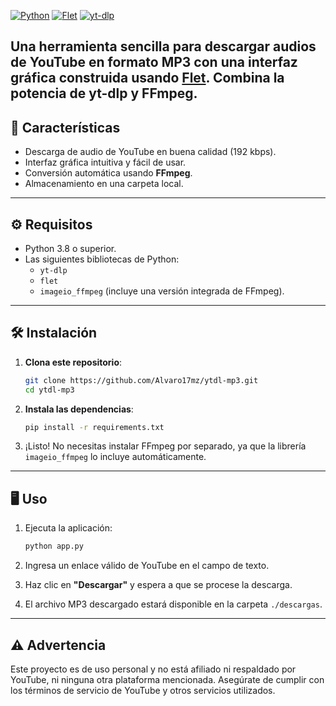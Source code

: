 
[![Python](https://img.shields.io/badge/Python-3.x-blue.svg)](https://www.python.org/)
[![Flet](https://img.shields.io/badge/Flet-0.4.x-green)](https://flet.dev/)
[![yt-dlp](https://img.shields.io/badge/yt--dlp-2024.x-orange)](https://github.com/yt-dlp/yt-dlp)

Una herramienta sencilla para descargar audios de YouTube en formato MP3 con una interfaz gráfica construida usando [Flet](https://flet.dev/). Combina la potencia de **yt-dlp** y **FFmpeg**.
---

## 🚀 Características

- Descarga de audio de YouTube en buena calidad (192 kbps).
- Interfaz gráfica intuitiva y fácil de usar.
- Conversión automática usando **FFmpeg**.
- Almacenamiento en una carpeta local.

---

## ⚙️ Requisitos

- Python 3.8 o superior.
- Las siguientes bibliotecas de Python:
  - `yt-dlp`
  - `flet`
  - `imageio_ffmpeg` (incluye una versión integrada de FFmpeg).

---

## 🛠️ Instalación

1. **Clona este repositorio**:
    ```bash
    git clone https://github.com/Alvaro17mz/ytdl-mp3.git
    cd ytdl-mp3
    ```

2. **Instala las dependencias**:
    ```bash
    pip install -r requirements.txt
    ```

3. ¡Listo! No necesitas instalar FFmpeg por separado, ya que la librería `imageio_ffmpeg` lo incluye automáticamente.

---

## 🖥️ Uso

1. Ejecuta la aplicación:
    ```bash
    python app.py
    ```

2. Ingresa un enlace válido de YouTube en el campo de texto.

3. Haz clic en **"Descargar"** y espera a que se procese la descarga.

4. El archivo MP3 descargado estará disponible en la carpeta `./descargas`.

---

## ⚠️ Advertencia

Este proyecto es de uso personal y no está afiliado ni respaldado por YouTube, ni ninguna otra plataforma mencionada. Asegúrate de cumplir con los términos de servicio de YouTube y otros servicios utilizados.

